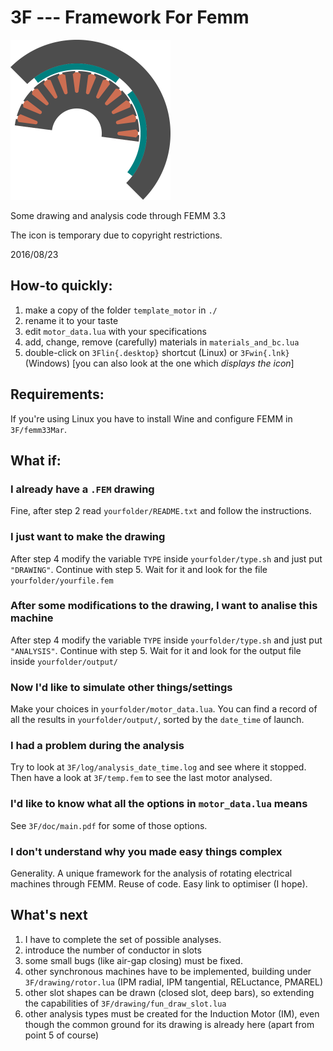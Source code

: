 # 3F --- Framework For Femm

<img src="3F/more/icon/3F.png" width="256">

Some drawing and analysis code through FEMM 3.3

The icon is temporary due to copyright restrictions.

2016/08/23


## How-to quickly:
1. make a copy of the folder `template_motor` in `./`
2. rename it to your taste
3. edit `motor_data.lua` with your specifications
4. add, change, remove (carefully) materials in `materials_and_bc.lua`
5. double-click on `3Flin{.desktop}` shortcut (Linux) or `3Fwin{.lnk}` (Windows) [you can also look at the one which *displays the icon*]


## Requirements:
If you're using Linux you have to install Wine and configure FEMM
in `3F/femm33Mar`.


## What if:

### I already have a `.FEM` drawing

Fine, after step 2 read `yourfolder/README.txt` and follow the instructions.


### I just want to make the drawing

After step 4 modify the variable `TYPE` inside `yourfolder/type.sh`
and just put `"DRAWING"`. Continue with step 5.
Wait for it and look for the file `yourfolder/yourfile.fem`


### After some modifications to the drawing, I want to analise this machine

After step 4 modify the variable `TYPE` inside `yourfolder/type.sh`
and just put `"ANALYSIS"`. Continue with step 5.
Wait for it and look for the output file inside `yourfolder/output/`


### Now I'd like to simulate other things/settings

Make your choices in `yourfolder/motor_data.lua`. You can find a record
of all the results in `yourfolder/output/`, sorted by the `date_time` of
launch.


[//]: # (### I'm on Windows)

[//]: # (Don't worry, a pretty handy shortcut is coming for Windows too!)


### I had a problem during the analysis

Try to look at `3F/log/analysis_date_time.log` and see where it stopped.
Then have a look at `3F/temp.fem` to see the last motor analysed.


### I'd like to know what all the options in `motor_data.lua` means

See `3F/doc/main.pdf` for some of those options.


### I don't understand why you made easy things complex

Generality. A unique framework for the analysis of rotating electrical machines through FEMM.
Reuse of code. Easy link to optimiser (I hope).



## What's next

1. I have to complete the set of possible analyses.
2. introduce the number of conductor in slots
3. some small bugs (like air-gap closing) must be fixed.
4. other synchronous machines have to be implemented, building under
   `3F/drawing/rotor.lua` (IPM radial, IPM tangential, RELuctance, PMAREL)
5. other slot shapes can be drawn (closed slot, deep bars), so extending
   the capabilities of `3F/drawing/fun_draw_slot.lua`
6. other analysis types must be created for the Induction Motor (IM),
   even though the common ground for its drawing is already here
   (apart from point 5 of course)
